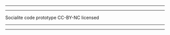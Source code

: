 ************************************
************************************
  Socialite code prototype
  CC-BY-NC licensed 
************************************
************************************
